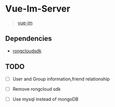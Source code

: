# Vue-Im-Server
>  <a href="https://github.com/donley828/vue-im" target="_blank">vue-im</a>

## Dependencies
- <a href="https://github.com/rongcloud/server-sdk-nodejs" target="_blank">rongcloudsdk</a>

## TODO
- [ ] User and Group information,friend relationship
- [ ] Remove rongcloud sdk
- [ ] Use mysql instead of mongoDB


